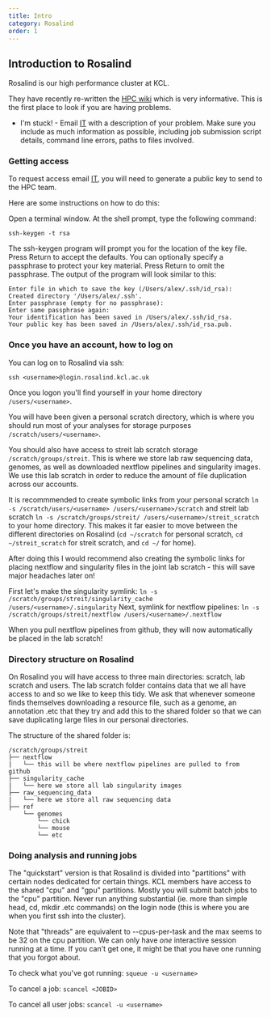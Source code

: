 ```yaml
---
title: Intro
category: Rosalind
order: 1
---
```


## Introduction to Rosalind

Rosalind is our high performance cluster at KCL.

They have recently re-written the [HPC wiki](https://rosalind.kcl.ac.uk/) which is very informative. This is the first place to look if you are having problems.

- I'm stuck! - Email [IT](mailto:rosalind-support@kcl.ac.uk) with a description of your problem. Make sure you include as much information as possible, including job submission script details, command line errors, paths to files involved.

### Getting access

To request access email [IT](mailto:rosalind-support@kcl.ac.uk), you will need to generate a public key to send to the HPC team. 

Here are some instructions on how to do this:

Open a terminal window. At the shell prompt, type the following command:

`ssh-keygen -t rsa`

The ssh-keygen program will prompt you for the location of the key file. Press Return to accept the defaults. You can optionally specify a passphrase to protect your key material. Press Return to omit the passphrase. The output of the program will look similar to this:

```
Enter file in which to save the key (/Users/alex/.ssh/id_rsa):
Created directory '/Users/alex/.ssh'.
Enter passphrase (empty for no passphrase):
Enter same passphrase again:
Your identification has been saved in /Users/alex/.ssh/id_rsa.
Your public key has been saved in /Users/alex/.ssh/id_rsa.pub.
```

### Once you have an account, how to log on

You can log on to Rosalind via ssh:

`ssh <username>@login.rosalind.kcl.ac.uk`

Once you logon you'll find yourself in your home directory `/users/<username>`.

You will have been given a personal scratch directory, which is where you should run most of your analyses for storage purposes `/scratch/users/<username>`.

You should also have access to streit lab scratch storage `/scratch/groups/streit`. This is where we store lab raw sequencing data, genomes, as well as downloaded nextflow pipelines and singularity images. We use this lab scratch in order to reduce the amount of file duplication across our accounts.

It is recommmended to create symbolic links from your personal scratch `ln -s /scratch/users/<username> /users/<username>/scratch` and streit lab scratch `ln -s /scratch/groups/streit/ /users/<username>/streit_scratch` to your home directory. This makes it far easier to move between the different directories on Rosalind (`cd ~/scratch` for personal scratch, `cd ~/streit_scratch` for streit scratch, and `cd ~/` for home).

After doing this I would recommend also creating the symbolic links for placing nextflow and singularity files in the joint lab scratch - this will save major headaches later on!

First let's make the singularity symlink: `ln -s /scratch/groups/streit/singularity_cache /users/<username>/.singularity`
Next, symlink for nextflow pipelines: `ln -s /scratch/groups/streit/nextflow /users/<username>/.nextflow`

When you pull nextflow pipelines from github, they will now automatically be placed in the lab scratch!

### Directory structure on Rosalind

On Rosalind you will have access to three main directories: scratch, lab scratch and users. The lab scratch folder contains data that we all have access to and so we like to keep this tidy. We ask that whenever someone finds themselves downloading a resource file, such as a genome, an annotation .etc that they try and add this to the shared folder so that we can save duplicating large files in our personal directories.

The structure of the shared folder is:

```
/scratch/groups/streit
├── nextflow
|   └── this will be where nextflow pipelines are pulled to from github
├── singularity_cache
|   └── here we store all lab singularity images
├── raw_sequencing_data
|   └── here we store all raw sequencing data
├── ref
    └── genomes
        └── chick
        └── mouse
        └── etc
```

### Doing analysis and running jobs

The "quickstart" version is that Rosalind is divided into "partitions" with certain nodes dedicated for certain things.
KCL members have access to the shared "cpu" and "gpu" partitions.
Mostly you will submit batch jobs to the "cpu" partition.
Never run anything substantial (ie. more than simple head, cd, mkdir .etc commands) on the login node (this is where you are when you first ssh into the cluster).

Note that "threads" are equivalent to --cpus-per-task and the max seems to be 32 on the cpu partition.
We can only have *one* interactive session running at a time. If you can't get one, it might be that you have one running that you forgot about.

To check what you've got running:
`squeue -u <username>`

To cancel a job:
`scancel <JOBID>`

To cancel all user jobs:
`scancel -u <username>`